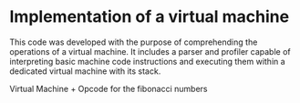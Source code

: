 # Implementation of a virtual machine

This code was developed with the purpose of comprehending the operations of a virtual machine. It includes a parser and profiler capable of interpreting basic machine code instructions and executing them within a dedicated virtual machine with its stack.

Virtual Machine + Opcode for the fibonacci numbers
